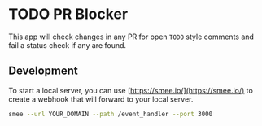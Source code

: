 # TODO PR Blocker

This app will check changes in any PR for open `TODO` style comments and fail a status check if any are found.

## Development

To start a local server, you can use [https://smee.io/](https://smee.io/) to create a webhook that will forward to your local server.

```bash
smee --url YOUR_DOMAIN --path /event_handler --port 3000
```
